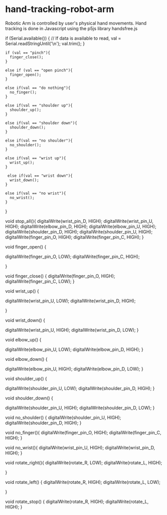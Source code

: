 # hand-tracking-robot-arm
Robotic Arm is controlled by user's physical hand movements. Hand tracking is done in Javascript using the p5js library handsfree.js


if (Serial.available()) {
        // If data is available to read,
        val = Serial.readStringUntil('\n');
        val.trim();
    }

    if (val == "pinch"){
      finger_close();
    }
    
    else if (val == "open pinch"){
      finger_open();
    }

    else if(val == "do nothing"){
      no_finger();
    }

    else if(val == "shoulder up"){
      shoulder_up();
    }

    else if(val == "shoulder down"){
      shoulder_down();
    }

    else if(val == "no shoulder"){
      no_shoulder();
    }
    
    else if(val == "wrist up"){
      wrist_up();
    }

     else if(val == "wrist down"){
      wrist_down();
    }

    else if(val == "no wrist"){
      no_wrist();
    }
}





void stop_all(){
  digitalWrite(wrist_pin_D, HIGH);
  digitalWrite(wrist_pin_U, HIGH);
  digitalWrite(elbow_pin_D, HIGH);
  digitalWrite(elbow_pin_U, HIGH);
  digitalWrite(shoulder_pin_D, HIGH);
  digitalWrite(shoulder_pin_U, HIGH);
  digitalWrite(finger_pin_O, HIGH);
  digitalWrite(finger_pin_C, HIGH);
}



void finger_open() {
  
  digitalWrite(finger_pin_O, LOW);
  digitalWrite(finger_pin_C, HIGH);

}

void finger_close() {
  digitalWrite(finger_pin_O, HIGH);
  digitalWrite(finger_pin_C, LOW);
}


void wrist_up() {
  
  digitalWrite(wrist_pin_U, LOW);
  digitalWrite(wrist_pin_D, HIGH);

  
}

void wrist_down() {
  
  digitalWrite(wrist_pin_U, HIGH);
  digitalWrite(wrist_pin_D, LOW);
}

void elbow_up() {
  
  digitalWrite(elbow_pin_U, LOW);
  digitalWrite(elbow_pin_D, HIGH);
}

void elbow_down() {
  
  digitalWrite(elbow_pin_U, HIGH);
  digitalWrite(elbow_pin_D, LOW);
}


void shoulder_up() {
  
  digitalWrite(shoulder_pin_U, LOW);
  digitalWrite(shoulder_pin_D, HIGH);
}

void shoulder_down() {
  
  digitalWrite(shoulder_pin_U, HIGH);
  digitalWrite(shoulder_pin_D, LOW);
}

void no_shoulder() {
  digitalWrite(shoulder_pin_U, HIGH);
  digitalWrite(shoulder_pin_D, HIGH);
}

void no_finger(){
  digitalWrite(finger_pin_O, HIGH);
  digitalWrite(finger_pin_C, HIGH);
}

void no_wrist(){
  digitalWrite(wrist_pin_U, HIGH);
  digitalWrite(wrist_pin_D, HIGH);
}

void rotate_right(){
  digitalWrite(rotate_R, LOW);
  digitalWrite(rotate_L, HIGH);

}

void rotate_left() {
  digitalWrite(rotate_R, HIGH);
  digitalWrite(rotate_L, LOW);

}

void rotate_stop() {
  digitalWrite(rotate_R, HIGH);
  digitalWrite(rotate_L, HIGH);
}
